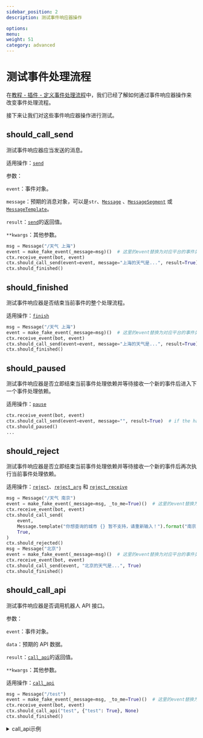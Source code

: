 ```yaml
---
sidebar_position: 2
description: 测试事件响应器操作

options:
menu:
weight: 51
category: advanced
---
```


# 测试事件处理流程

在[教程 - 插件 - 定义事件处理流程](../../tutorial/plugin/matcher-operation.md)中，我们已经了解如何通过事件响应器操作来改变事件处理流程。

接下来让我们对这些事件响应器操作进行测试。

## should_call_send

测试事件响应器应当发送的消息。

适用操作：[`send`](../../api/adapters/index.md#Bot-send)

参数：

`event`：事件对象。

`message`：预期的消息对象，可以是`str`、[`Message`](../../api/adapters/index.md#Message)
、[`MessageSegment`](../../api/adapters/index.md#MessageSegment)
或 [`MessageTemplate`](../../api/adapters/index.md#MessageTemplate)。

`result`：[`send`](../../api/adapters/index.md#Bot-send)的返回值。

`**kwargs`：其他参数。

```python {4}
msg = Message("/天气 上海")
event = make_fake_event(_message=msg)()  # 这里的event替换为对应平台的事件类型
ctx.receive_event(bot, event)
ctx.should_call_send(event=event, message="上海的天气是...", result=True)
ctx.should_finished()
```

## should_finished

测试事件响应器是否结束当前事件的整个处理流程。

适用操作：[`finish`](../../api/matcher#Matcher-finish)

```python {5}
msg = Message("/天气 上海")
event = make_fake_event(_message=msg)()  # 这里的event替换为对应平台的事件类型
ctx.receive_event(bot, event)
ctx.should_call_send(event=event, message="上海的天气是...", result=True)
ctx.should_finished()
```

## should_paused

测试事件响应器是否立即结束当前事件处理依赖并等待接收一个新的事件后进入下一个事件处理依赖。

适用操作：[`pause`](../../api/matcher#Matcher-pause)

```python {3}
ctx.receive_event(bot, event)
ctx.should_call_send(event=event, message="", result=True)  # if the handler sended message
ctx.should_paused()
...
```

## should_reject

测试事件响应器是否立即结束当前事件处理依赖并等待接收一个新的事件后再次执行当前事件处理依赖。

适用操作：[`reject`](../../api/matcher#Matcher-reject)、[`reject_arg`](../../api/matcher#Matcher-reject_arg)
和 [`reject_receive`](../../api/matcher#Matcher-reject_receive)

```python {9}
msg = Message("/天气 南京")
event = make_fake_event(_message=msg, _to_me=True)()  # 这里的event替换为对应平台的事件类型
ctx.receive_event(bot, event)
ctx.should_call_send(
    event,
    Message.template("你想查询的城市 {} 暂不支持，请重新输入！").format("南京"),
    True,
)
ctx.should_rejected()
msg = Message("北京")
event = make_fake_event(_message=msg)()  # 这里的event替换为对应平台的事件类型
ctx.receive_event(bot, event)
ctx.should_call_send(event, "北京的天气是...", True)
ctx.should_finished()
```

## should_call_api

测试事件响应器是否调用机器人 API 接口。

参数：

`event`：事件对象。

`data`：预期的 API 数据。

`result`：[`call_api`](../../api/adapters/index.md#Bot-call_api)的返回值。

`**kwargs`：其他参数。

适用操作：[`call_api`](../../api/adapters/index.md#Bot-call_api)

```python {4}
msg = Message("/test")
event = make_fake_event(_message=msg, _to_me=True)()  # 这里的event替换为对应平台的事件类型
ctx.receive_event(bot, event)
ctx.should_call_api("test", {"test": True}, None)
ctx.should_finished()
```

<details>
  <summary>call_api示例</summary>

```python
from nonebot import Bot, on_command

test = on_command("test")


@test.handle()
async def _(bot: Bot):
  await bot.call_api("test", test=True)
  await test.finish()

```

</details>
